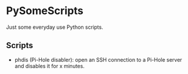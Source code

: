 # PySomeScripts

Just some everyday use Python scripts.

## Scripts

- phdis (Pi-Hole disabler): open an SSH connection to a Pi-Hole server and disables it for x minutes.
